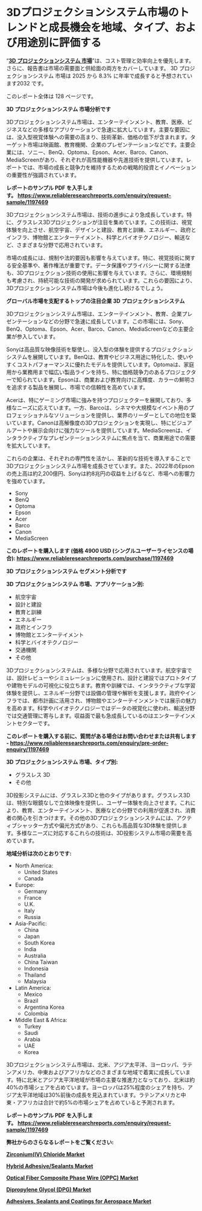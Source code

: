 <p><h1>3Dプロジェクションシステム市場のトレンドと成長機会を地域、タイプ、および用途別に評価する</h1></p><p>&ldquo;<strong><a href="https://www.reliableresearchreports.com/3d-projection-systems-r1197469?utm_campaign=110&utm_medium=9&utm_source=Github&utm_content=ia&utm_term=02022025&utm_id=3d-projection-systems">3D プロジェクションシステム 市場</a></strong>&rdquo;は、コスト管理と効率向上を優先します。 さらに、報告書は市場の需要面と供給面の両方をカバーしています。 3D プロジェクションシステム 市場は 2025 から 8.3% に年率で成長すると予想されています2032 です。</p>
<p>このレポート全体は 128 ページです。</p>
<p><strong>3D プロジェクションシステム 市場分析です</strong></p>
<p><p>3Dプロジェクションシステム市場は、エンターテインメント、教育、医療、ビジネスなどの多様なアプリケーションで急速に拡大しています。主要な要因には、没入型視覚体験への需要の高まり、技術革新、価格の低下が含まれます。ターゲット市場は映画館、教育機関、企業のプレゼンテーションなどです。主要企業には、ソニー、BenQ、Optoma、Epson、Acer、Barco、Canon、MediaScreenがあり、それぞれが高性能機器や先進技術を提供しています。レポートでは、市場の成長と競争力を維持するための戦略的投資とイノベーションの重要性が強調されています。</p></p>
<p><strong>レポートのサンプル PDF を入手します。&nbsp;<a href="https://www.reliableresearchreports.com/enquiry/request-sample/1197469?utm_campaign=110&utm_medium=9&utm_source=Github&utm_content=ia&utm_term=02022025&utm_id=3d-projection-systems">https://www.reliableresearchreports.com/enquiry/request-sample/1197469</a></strong></p>
<p><p>3Dプロジェクションシステム市場は、技術の進歩により急成長しています。特に、グラスレス3Dプロジェクションが注目を集めています。この技術は、視覚体験を向上させ、航空宇宙、デザインと建設、教育と訓練、エネルギー、政府とインフラ、博物館とエンターテイメント、科学とバイオテクノロジー、輸送など、さまざまな分野で応用されています。</p><p>市場の成長には、規制や法的要因も影響を与えています。特に、視覚技術に関する安全基準や、著作権法が重要です。データ保護やプライバシーに関する法律も、3Dプロジェクション技術の使用に影響を与えています。さらに、環境規制も考慮され、持続可能な技術の開発が求められています。これらの要因により、3Dプロジェクションシステム市場は今後も進化し続けるでしょう。</p></p>
<p><strong>グローバル市場を支配するトップの注目企業 3D プロジェクションシステム</strong></p>
<p><p>3Dプロジェクションシステム市場は、エンターテインメント、教育、企業プレゼンテーションなどの分野で急速に成長しています。この市場には、Sony、BenQ、Optoma、Epson、Acer、Barco、Canon、MediaScreenなどの主要企業が参入しています。</p><p>Sonyは高品質な映像技術を駆使し、没入型の体験を提供するプロジェクションシステムを展開しています。BenQは、教育やビジネス用途に特化した、使いやすくコストパフォーマンスに優れたモデルを提供しています。Optomaは、家庭用から業務用まで幅広い製品ラインを持ち、特に価格競争力のあるプロジェクターで知られています。Epsonは、商業および教育向けに高輝度、カラーの鮮明さを追求する製品を展開し、市場での信頼性を高めています。</p><p>Acerは、特にゲーミング市場に強みを持つプロジェクターを展開しており、多様なニーズに応えています。一方、Barcoは、シネマや大規模なイベント用のプロフェッショナルなソリューションを提供し、業界のリーダーとしての地位を築いています。Canonは高解像度の3Dプロジェクションを実現し、特にビジュアルアートや展示会向けに強力なツールを提供しています。MediaScreenは、インタラクティブなプレゼンテーションシステムに焦点を当て、商業用途での需要を拡大しています。</p><p>これらの企業は、それぞれの専門性を活かし、革新的な技術を導入することで3Dプロジェクションシステム市場を成長させています。また、2022年のEpsonの売上高は約2,200億円、Sonyは約8兆円の収益を上げるなど、市場への影響力を強めています。</p></p>
<p><ul><li>Sony</li><li>BenQ</li><li>Optoma</li><li>Epson</li><li>Acer</li><li>Barco</li><li>Canon</li><li>MediaScreen</li></ul></p>
<p><strong>このレポートを購入します (価格 4900 USD (シングルユーザーライセンスの場合):&nbsp;<a href="https://www.reliableresearchreports.com/purchase/1197469?utm_campaign=110&utm_medium=9&utm_source=Github&utm_content=ia&utm_term=02022025&utm_id=3d-projection-systems">https://www.reliableresearchreports.com/purchase/1197469</a></strong></p>
<p><strong>3D プロジェクションシステム セグメント分析です</strong></p>
<p><strong>3D プロジェクションシステム 市場、アプリケーション別:</strong></p>
<p><ul><li>航空宇宙</li><li>設計と建設</li><li>教育と訓練</li><li>エネルギー</li><li>政府とインフラ</li><li>博物館とエンターテイメント</li><li>科学とバイオテクノロジー</li><li>交通機関</li><li>その他</li></ul></p>
<p><p>3Dプロジェクションシステムは、多様な分野で応用されています。航空宇宙では、設計レビューやシミュレーションに使用され、設計と建設ではプロトタイプや建物モデルの可視化に役立ちます。教育や訓練では、インタラクティブな学習体験を提供し、エネルギー分野では設備の管理や解析を支援します。政府やインフラでは、都市計画に活用され、博物館やエンターテインメントでは展示の魅力を高めます。科学やバイオテクノロジーではデータの視覚化に使われ、輸送分野では交通管理に寄与します。収益面で最も急成長しているのはエンターテインメントセクターです。</p></p>
<p><strong>このレポートを購入する前に、質問がある場合はお問い合わせまたは共有します - <a href="https://www.reliableresearchreports.com/enquiry/pre-order-enquiry/1197469?utm_campaign=110&utm_medium=9&utm_source=Github&utm_content=ia&utm_term=02022025&utm_id=3d-projection-systems">https://www.reliableresearchreports.com/enquiry/pre-order-enquiry/1197469</a></strong></p>
<p><strong>3D プロジェクションシステム 市場、タイプ別:</strong></p>
<p><ul><li>グラスレス 3D</li><li>その他</li></ul></p>
<p><p>3D投影システムには、グラスレス3Dと他のタイプがあります。グラスレス3Dは、特別な眼鏡なしで立体映像を提供し、ユーザー体験を向上させます。これにより、教育、エンターテインメント、医療などの分野での利用が促進され、消費者の関心を引きつけます。その他の3Dプロジェクションシステムには、アクティブシャッター方式や偏光方式があり、これらも高品質な3D体験を提供します。多様なニーズに対応するこれらの技術は、3D投影システム市場の需要を高めています。</p></p>
<p><strong>地域分析は次のとおりです:</strong></p>
<p><ul>
    <li>
        North America:
        <ul>
            <li>United States</li>
            <li>Canada</li>
        </ul>
    </li>
    <li>
        Europe:
        <ul>
            <li>Germany</li>
            <li>France</li>
            <li>U.K.</li>
            <li>Italy</li>
            <li>Russia</li>
        </ul>
    </li>
    <li>
        Asia-Pacific:
        <ul>
            <li>China</li>
            <li>Japan</li>
            <li>South Korea</li>
            <li>India</li>
            <li>Australia</li>
            <li>China Taiwan</li>
            <li>Indonesia</li>
            <li>Thailand</li>
            <li>Malaysia</li>
        </ul>
    </li>
    <li>
        Latin America:
        <ul>
            <li>Mexico</li>
            <li>Brazil</li>
            <li>Argentina Korea</li>
            <li>Colombia</li>
        </ul>
    </li>
    <li>
        Middle East & Africa:
        <ul>
            <li>Turkey</li>
            <li>Saudi</li>
            <li>Arabia</li>
            <li>UAE</li>
            <li>Korea</li>
        </ul>
    </li>
    </ul></p>
<p><p>3Dプロジェクションシステム市場は、北米、アジア太平洋、ヨーロッパ、ラテンアメリカ、中東およびアフリカなどのさまざまな地域で着実に成長しています。特に北米とアジア太平洋地域が市場の主要な推進力となっており、北米は約40%の市場シェアを占めています。ヨーロッパは25%程度のシェアを持ち、アジア太平洋地域は30%前後の成長を見込まれています。ラテンアメリカと中東・アフリカは合計で約5%の市場シェアを占めていると予測されます。</p></p>
<p><strong>レポートのサンプル PDF を入手します。&nbsp;<a href="https://www.reliableresearchreports.com/enquiry/request-sample/1197469?utm_campaign=110&utm_medium=9&utm_source=Github&utm_content=ia&utm_term=02022025&utm_id=3d-projection-systems">https://www.reliableresearchreports.com/enquiry/request-sample/1197469</a></strong></p>
<p><strong></strong></p>
<p><strong></strong></p>
<p><strong></strong></p>
<p><strong></strong></p>
<p><strong>弊社からのさらなるレポートをご覧ください:</strong></p>
<p><strong><p><a href="https://github.com/mathastilley812967/Market-Research-Report-List-1/blob/main/zirconiumiv-chloride-market.md?utm_campaign=110&utm_medium=9&utm_source=Github&utm_content=ia&utm_term=02022025&utm_id=3d-projection-systems">Zirconium(IV) Chloride Market</a></p><p><a href="https://github.com/uramalorr/Market-Research-Report-List-1/blob/main/hybrid-adhesivesealants-market.md?utm_campaign=110&utm_medium=9&utm_source=Github&utm_content=ia&utm_term=02022025&utm_id=3d-projection-systems">Hybrid Adhesive/Sealants Market</a></p><p><a href="https://github.com/gamuoodhub/Market-Research-Report-List-1/blob/main/optical-fiber-composite-phase-wire-oppc-market.md?utm_campaign=110&utm_medium=9&utm_source=Github&utm_content=ia&utm_term=02022025&utm_id=3d-projection-systems">Optical Fiber Composite Phase Wire (OPPC) Market</a></p><p><a href="https://github.com/mayabungard8092/Market-Research-Report-List-1/blob/main/dipropylene-glycol-dpg-market.md?utm_campaign=110&utm_medium=9&utm_source=Github&utm_content=ia&utm_term=02022025&utm_id=3d-projection-systems">Dipropylene Glycol (DPG) Market</a></p><p><a href="https://github.com/tamiaknaub6/Market-Research-Report-List-1/blob/main/adhesives-sealants-and-coatings-for-aerospace-market.md?utm_campaign=110&utm_medium=9&utm_source=Github&utm_content=ia&utm_term=02022025&utm_id=3d-projection-systems">Adhesives, Sealants and Coatings for Aerospace Market</a></p></strong></p>